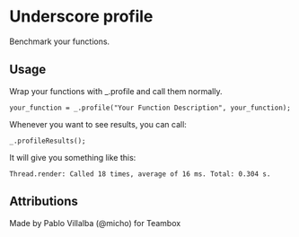 Underscore profile
==================

Benchmark your functions.

Usage
-----

Wrap your functions with _.profile and call them normally.

    your_function = _.profile("Your Function Description", your_function);

Whenever you want to see results, you can call:

    _.profileResults();

It will give you something like this:

    Thread.render: Called 18 times, average of 16 ms. Total: 0.304 s.

Attributions
------------

Made by Pablo Villalba (@micho) for Teambox
